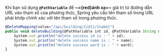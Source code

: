 
Khi bạn sử dụng **`@PathVariable`** để **~={red}ánh xạ=~** giá trị từ đường dẫn URL vào tham số của phương thức, Spring yêu cầu tên tham số trong URL phải khớp chính xác với tên tham số trong phương thức.


```js
@DeleteMapping(value="/api/building/{id1}/{name}")
public void deleteBuilding(@PathVariable int id, @PathVariable String name, @RequestParam String ward) {
    System.out.println("delete success id is : " + id);
    System.out.println("delete success name is : " + name);
    System.out.println("delete success ward is : " + ward);
}

```